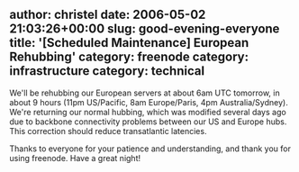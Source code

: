 author: christel
date: 2006-05-02 21:03:26+00:00
slug: good-evening-everyone
title: '[Scheduled Maintenance] European Rehubbing'
category: freenode
category: infrastructure
category: technical
---
  We'll be rehubbing our European servers at about 6am UTC tomorrow, in   about 9 hours (11pm US/Pacific, 8am Europe/Paris, 4pm Australia/Sydney).   We're returning our normal hubbing, which was modified several days ago   due to backbone connectivity problems between our US and Europe hubs. This   correction should reduce transatlantic latencies.

Thanks to everyone for your patience and understanding, and thank you for   using freenode. Have a great night!
